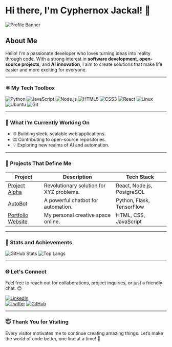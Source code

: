 # Hi there, I'm Cyphernox Jackal! 🐺

![Profile Banner](https://via.placeholder.com/1200x300?text=Welcome+to+My+GitHub)

## About Me
Hello! I'm a passionate developer who loves turning ideas into reality through code. With a strong interest in **software development**, **open-source projects**, and **AI innovation**, I aim to create solutions that make life easier and more exciting for everyone.

---

### ⚛️ My Tech Toolbox

![Python](https://img.shields.io/badge/Python-3776AB?style=for-the-badge&logo=python&logoColor=white)
![JavaScript](https://img.shields.io/badge/JavaScript-F7DF1E?style=for-the-badge&logo=javascript&logoColor=black)
![Node.js](https://img.shields.io/badge/Node.js-339933?style=for-the-badge&logo=nodedotjs&logoColor=white)
![HTML5](https://img.shields.io/badge/HTML5-E34F26?style=for-the-badge&logo=html5&logoColor=white)
![CSS3](https://img.shields.io/badge/CSS3-1572B6?style=for-the-badge&logo=css3&logoColor=white)
![React](https://img.shields.io/badge/React-61DAFB?style=for-the-badge&logo=react&logoColor=black)
![Linux](https://img.shields.io/badge/Linux-FCC624?style=for-the-badge&logo=linux&logoColor=black)
![Ubuntu](https://img.shields.io/badge/Ubuntu-E95420?style=for-the-badge&logo=ubuntu&logoColor=white)
![Git](https://img.shields.io/badge/Git-F05032?style=for-the-badge&logo=git&logoColor=white)

---

### 🚀 What I’m Currently Working On
- 🌐 Building sleek, scalable web applications.
- ⚖️ Contributing to open-source repositories.
- 💡 Exploring new realms of AI and automation.

---

### 🔧 Projects That Define Me

| **Project**            | **Description**                           | **Tech Stack**                         |
|------------------------|-------------------------------------------|-----------------------------------------|
| [Project Alpha](#)     | Revolutionary solution for XYZ problems. | React, Node.js, PostgreSQL             |
| [AutoBot](#)           | A powerful chatbot for automation.       | Python, Flask, TensorFlow              |
| [Portfolio Website](#) | My personal creative space online.       | HTML, CSS, JavaScript                  |

---

### 🔎 Stats and Achievements

![GitHub Stats](https://github-readme-stats.vercel.app/api?username=cyphernox-jackal&show_icons=true&theme=dark)
![Top Langs](https://github-readme-stats.vercel.app/api/top-langs/?username=cyphernox-jackal&layout=compact&theme=dark)

---

### 🌐 Let's Connect

Feel free to reach out for collaborations, project inquiries, or just a friendly chat. 😊

[![LinkedIn](https://img.shields.io/badge/LinkedIn-%230A66C2.svg?&style=for-the-badge&logo=linkedin&logoColor=white)](https://linkedin.com/in/cyphernox-jackal)  
[![Twitter](https://img.shields.io/badge/Twitter-%231DA1F2.svg?&style=for-the-badge&logo=twitter&logoColor=white)](https://twitter.com/cyphernox-jackal)
[![GitHub](https://img.shields.io/badge/GitHub-%23181717.svg?&style=for-the-badge&logo=github&logoColor=white)](https://github.com/cyphernox-jackal)

---

### 😇 Thank You for Visiting
Every visitor motivates me to continue creating amazing things. Let’s make the world of code better, one line at a time! 🙏
